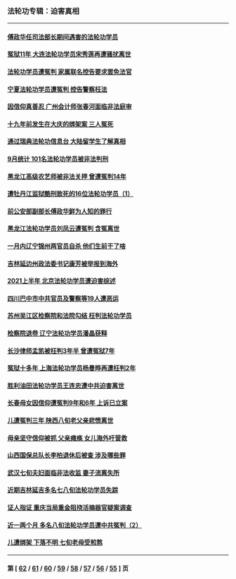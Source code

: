 ### 法轮功专辑：迫害真相
---
#### [傅政华任司法部长期间遇害的法轮功学员](../../pages/nf4379/n13288173.md?10110430) 
#### [冤狱11年 大连法轮功学员宋秀莲再遭骚扰离世](../../pages/nf4379/n13288840.md?10110430) 
#### [法轮功学员遭冤判 家属联名控告要求罢免法官](../../pages/nf4379/n13285601.md?10110430) 
#### [宁夏法轮功学员遭冤判 控告警察枉法](../../pages/nf4379/n13286925.md?10110430) 
#### [因信仰真善忍 广州会计师张春河面临非法庭审](../../pages/nf4379/n13283860.md?10110430) 
#### [十九年前发生在大庆的绑架案 三人冤死](../../pages/nf4379/n13284148.md?10110430) 
#### [通过瑞典法轮功信息台 大陆留学生了解真相](../../pages/nf4379/n13283471.md?10110430) 
#### [9月统计 101名法轮功学员被非法判刑](../../pages/nf4379/n13282958.md?10110430) 
#### [黑龙江高级农艺师被非法关押 曾遭冤判14年](../../pages/nf4379/n13281157.md?10110430) 
#### [遭牡丹江监狱酷刑致死的16位法轮功学员（1）](../../pages/nf4379/n13278476.md?10110430) 
#### [前公安部副部长傅政华鲜为人知的罪行](../../pages/nf4379/n13280381.md?10110430) 
#### [黑龙江法轮功学员刘凤云遭冤判 含冤离世](../../pages/nf4379/n13278109.md?10110430) 
#### [一月内辽宁锦州两官员自杀 他们生前干了啥](../../pages/nf4379/n13278649.md?10110430) 
#### [吉林延边州政法委书记康芳被举报到海外](../../pages/nf4379/n13274896.md?10110430) 
#### [2021上半年 北京法轮功学员遭迫害综述](../../pages/nf4379/n13274200.md?10110430) 
#### [四川巴中市中共官员及警察等19人遭恶运](../../pages/nf4379/n13272220.md?10110430) 
#### [苏州吴江区检察院和法院勾结 枉判法轮功学员](../../pages/nf4379/n13269731.md?10110430) 
#### [检察院退卷 辽宁法轮功学员潘晶获释](../../pages/nf4379/n13269553.md?10110430) 
#### [长沙律师孟凯被枉判3年半 曾遭冤狱7年](../../pages/nf4379/n13269049.md?10110430) 
#### [冤狱十多年 上海法轮功学员杨曼晔再遭枉判2年](../../pages/nf4379/n13267202.md?10110430) 
#### [胜利油田法轮功学员王连忠遭中共迫害离世](../../pages/nf4379/n13267046.md?10110430) 
#### [长春母女因信仰遭冤判9年和6年 上诉已立案](../../pages/nf4379/n13264638.md?10110430) 
#### [儿遭冤判三年 陕西八旬老父亲悲愤离世](../../pages/nf4379/n13263888.md?10110430) 
#### [母亲坚守信仰被抓 父亲瘫痪 女儿海外吁营救](../../pages/nf4379/n13263236.md?10110430) 
#### [山西国保总队长李柏退休后被查 涉及哪些罪](../../pages/nf4379/n13262023.md?10110430) 
#### [武汉七旬夫妇面临非法收监 妻子流离失所](../../pages/nf4379/n13261750.md?10110430) 
#### [近期吉林延吉多名七八旬法轮功学员失踪](../../pages/nf4379/n13258579.md?10110430) 
#### [证人指证 重庆当局重金阻挠活摘器官疑案调查](../../pages/nf4379/n13259127.md?10110430) 
#### [近一两个月 多名八旬法轮功学员遭中共冤判（2）](../../pages/nf4379/n13257687.md?10110430) 
#### [儿遭绑架 下落不明 七旬老母受煎熬](../../pages/nf4379/n13256050.md?10110430) 

---
#### 第 [ [62](./62.md?10110430) / [61](./61.md?10110430) / [60](./60.md?10110430) / [59](./59.md?10110430) / [58](./58.md?10110430) / [57](./57.md?10110430) / [56](./56.md?10110430) / [55](./55.md?10110430) ] 页
